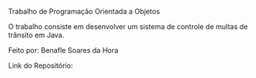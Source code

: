 Trabalho de Programação Orientada a Objetos

O trabalho consiste em desenvolver um sistema de controle de multas de trânsito em Java.

Feito por: Benafle Soares da Hora

Link do Repositório: 
